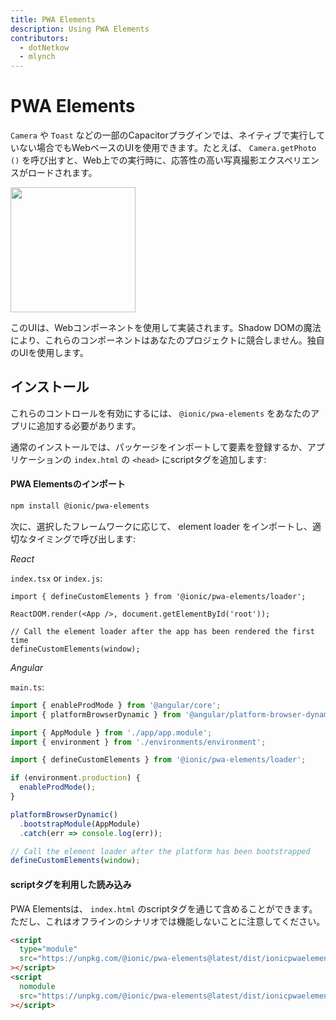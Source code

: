 ```yaml
---
title: PWA Elements
description: Using PWA Elements
contributors:
  - dotNetkow
  - mlynch
---
```


# PWA Elements

`Camera` や `Toast` などの一部のCapacitorプラグインでは、ネイティブで実行していない場合でもWebベースのUIを使用できます。​たとえば、 `Camera.getPhoto ()` を呼び出すと、Web上での実行時に、応答性の高い写真撮影エクスペリエンスがロードされます。

<img src="/assets/img/docs/pwa-elements.png" style="height: 200px" />

​このUIは、Webコンポーネントを使用して実装されます。​Shadow DOMの魔法により、これらのコンポーネントはあなたのプロジェクトに競合しません。
​独自のUIを使用します。

## インストール

​これらのコントロールを有効にするには、 `@ionic/pwa-elements` をあなたのアプリに追加する必要があります。

​通常のインストールでは、パッケージをインポートして要素を登録するか、アプリケーションの `index.html` の `<head>` にscriptタグを追加します:

#### PWA Elementsのインポート

```bash
npm install @ionic/pwa-elements
```

​次に、選択したフレームワークに応じて、 element loader をインポートし、適切なタイミングで呼び出します:

_React_

`index.tsx` or `index.js`:

```tsx
import { defineCustomElements } from '@ionic/pwa-elements/loader';

ReactDOM.render(<App />, document.getElementById('root'));

// Call the element loader after the app has been rendered the first time
defineCustomElements(window);
```

_Angular_

`main.ts`:

```typescript
import { enableProdMode } from '@angular/core';
import { platformBrowserDynamic } from '@angular/platform-browser-dynamic';

import { AppModule } from './app/app.module';
import { environment } from './environments/environment';

import { defineCustomElements } from '@ionic/pwa-elements/loader';

if (environment.production) {
  enableProdMode();
}

platformBrowserDynamic()
  .bootstrapModule(AppModule)
  .catch(err => console.log(err));

// Call the element loader after the platform has been bootstrapped
defineCustomElements(window);
```

#### scriptタグを利用した読み込み

PWA Elementsは、 `index.html` のscriptタグを通じて含めることができます。​ただし、これはオフラインのシナリオでは機能しないことに注意してください。

```html
<script
  type="module"
  src="https://unpkg.com/@ionic/pwa-elements@latest/dist/ionicpwaelements/ionicpwaelements.esm.js"
></script>
<script
  nomodule
  src="https://unpkg.com/@ionic/pwa-elements@latest/dist/ionicpwaelements/ionicpwaelements.js"
></script>
```
